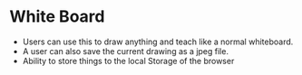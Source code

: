 # White Board

- Users can use this to draw anything and teach like a normal whiteboard.
- A user can also save the current drawing as a jpeg file.
- Ability to store things to the local Storage of the browser

